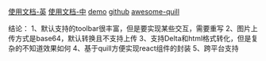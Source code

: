 [使用文档-英](https://quilljs.com/docs/quickstart/)
[使用文档-中](https://bingkui.gitbooks.io/quill/content/)
[demo](https://quilljs.com/playground/)
[github](https://github.com/quilljs/quill)
[awesome-quill](https://github.com/quilljs/awesome-quill)

结论：
1、默认支持的toolbar很丰富，但是要实现某些交互，需要重写
2、图片上传方式是base64，默认转换且不支持上传
3、支持Delta和html格式转化，但是复杂的不知道效果如何
4、基于quill方便实现react组件的封装
5、跨平台支持
